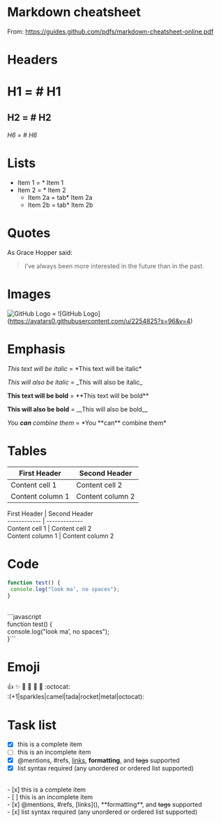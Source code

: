 # Markdown cheatsheet
From: https://guides.github.com/pdfs/markdown-cheatsheet-online.pdf

# Headers
# H1 = # H1
## H2 = # H2
###### H6 = # H6

# Lists
* Item 1 = * Item 1
* Item 2 = * Item 2
  * Item 2a = tab* Item 2a
  * Item 2b = tab* Item 2b

# Quotes
As Grace Hopper said:
> I’ve always been more interested
> in the future than in the past.

# Images
![GitHub Logo](https://avatars0.githubusercontent.com/u/2254825?s=96&v=4) = \!\[GitHub Logo]\(https://avatars0.githubusercontent.com/u/2254825?s=96&v=4)

# Emphasis
*This text will be italic* = \*This text will be italic\*

_This will also be italic_ = \_This will also be italic\_

**This text will be bold** = \*\*This text will be bold\*\*

__This will also be bold__ = \_\_This will also be bold\_\_

*You **can** combine them* = \*You \*\*can\*\* combine them\*

# Tables
First Header | Second Header
------------ | -------------
Content cell 1  | Content cell 2
Content column 1 | Content column 2

 First Header | Second Header<br>
 ------------ | -------------<br>
Content cell 1 | Content cell 2<br>
Content column 1 | Content column 2<br>

# Code
```javascript
function test() {
 console.log("look ma’, no spaces");
}
```
<br>
 ```javascript <br>
 function test() {<br>
   console.log("look ma’, no spaces"); <br>
 }```<br>

# Emoji <br>
:+1: :sparkles: :camel: :tada: :rocket: :metal: :octocat:<br>
:(+1|sparkles|camel|tada|rocket|metal|octocat):

# Task list
- [x] this is a complete item
- [ ] this is an incomplete item
- [x] @mentions, #refs, [links](), **formatting**, and <del>tags</del> supported
- [x] list syntax required (any unordered or ordered list supported)
<br>
 - [x] this is a complete item<br>
 - [ ] this is an incomplete item<br>
 - [x] @mentions, #refs, [links](),  **formatting**, and <del>tags</del>  supported<br>
 - [x] list syntax required (any unordered or ordered list supported)<br>
